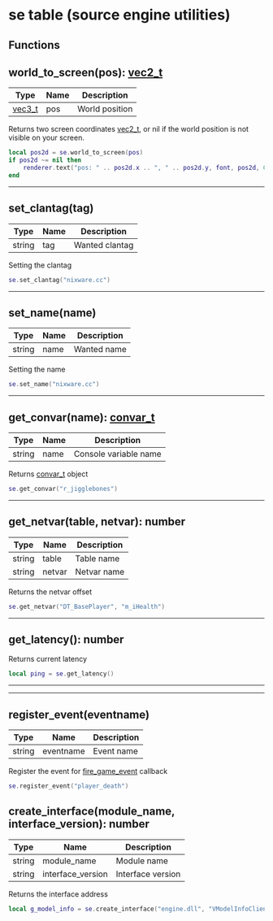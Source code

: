 # se table (source engine utilities)

## Functions

## **world_to_screen(pos)**: [vec2_t](../../types/vec2_t/)

Type | Name | Description
------------ | ------------- | ------------
[vec3_t](../../types/vec3_t/) | pos | World position

Returns two screen coordinates [vec2_t](../../types/vec2_t/), or nil if the world position is not visible on your screen.
```lua
local pos2d = se.world_to_screen(pos)
if pos2d ~= nil then
    renderer.text("pos: " .. pos2d.x .. ", " .. pos2d.y, font, pos2d, 0, color_t.new(255, 255, 255, 255))
end
```
---

## **set_clantag(tag)**

Type | Name | Description
------------ | ------------- | ------------
string | tag | Wanted clantag

Setting the clantag
```lua
se.set_clantag("nixware.cc")
```
---

## **set_name(name)**

Type | Name | Description
------------ | ------------- | ------------
string | name | Wanted name

Setting the name
```lua
se.set_name("nixware.cc")
```
---

## **get_convar(name)**: [convar_t](../types/convar_t/)

Type | Name | Description
------------ | ------------- | ------------
string | name | Console variable name

Returns [convar_t](../types/convar_t/) object
```lua
se.get_convar("r_jigglebones")
```
---

## **get_netvar(table, netvar)**: number
Type | Name | Description
------------ | ------------- | ------------
string | table | Table name
string | netvar | Netvar name

Returns the netvar offset
```lua
se.get_netvar("DT_BasePlayer", "m_iHealth")
```
---

## **get_latency()**: number

Returns current latency
```lua
local ping = se.get_latency()
```
---

---

## **register_event(eventname)**
Type | Name | Description
------------ | ------------- | ------------
string | eventname | Event name

Register the event for [fire_game_event](../../callbacks/#fire_game_eventevent-csgo) callback
```lua
se.register_event("player_death")
```

## **create_interface(module_name, interface_version)**: number
Type | Name | Description
------------ | ------------- | ------------
string | module_name | Module name
string | interface_version | Interface version

Returns the interface address
```lua
local g_model_info = se.create_interface("engine.dll", "VModelInfoClient004")
```